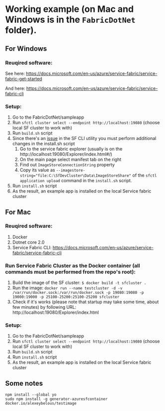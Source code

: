 # Working example (on Mac and Windows is in the `FabricDotNet` folder).

## For Windows
### Reuqired software:
See here: https://docs.microsoft.com/en-us/azure/service-fabric/service-fabric-get-started

And here: https://docs.microsoft.com/en-us/azure/service-fabric/service-fabric-cli

### Setup:
1. Go to the FabricDotNet/sampleapp
1. Run `sfctl cluster select --endpoint http://localhost:19080` (choose local SF cluster to work with)
1. Run `build.sh` script
1. Since there's an [issue](https://github.com/Microsoft/service-fabric-cli/issues/51) in the SF CLI utility you must perform additional changes in the install.sh script
    1. Go to the service fabric explorer (usually is on the http://localhost:19080/Explorer/index.html#/)
    1. On the main page select manifest tab on the right
    1. Find out `ImageStoreConnectionString` property
    1. Copy its value as `--imagestore-string="file:C:\SfDevCluster\Data\ImageStoreShare"` of the `sfctl application upload` command in the `install.sh` script.
1. Run `install.sh` script
1. As the result, an example app is installed on the local Service fabric cluster


## For Mac
### Reuqired software:
1. Docker
1. Dotnet core 2.0
1. Service Fabric CLI: https://docs.microsoft.com/en-us/azure/service-fabric/service-fabric-cli

### Run Service Fabric Cluster as the Docker container (all commands must be performed from the repo's root):
1. Build the image of the SF cluster: `$ docker build -t sfcluster . `
1. Run the image: `docker run --name testcluster -d -v /var/run/docker.sock:/var/run/docker.sock -p 19080:19080 -p 19000:19000 -p 25100-25200:25100-25200 sfcluster`
1. Check if it's works (please note that startup may take some time, about few minutes) by following URL: http://localhost:19080/Explorer/index.html

### Setup:
1. Go to the FabricDotNet/sampleapp
1. Run `sfctl cluster select --endpoint http://localhost:19080` (choose local SF cluster to work with)
1. Run `build.sh` script
1. Run `install.sh` script
1. As the result, an example app is installed on the local Service fabric cluster




## Some notes

```
npm install --global yo
sudo npm install -g generator-azuresfcontainer
docker.io/alexeybelous/testimage
```